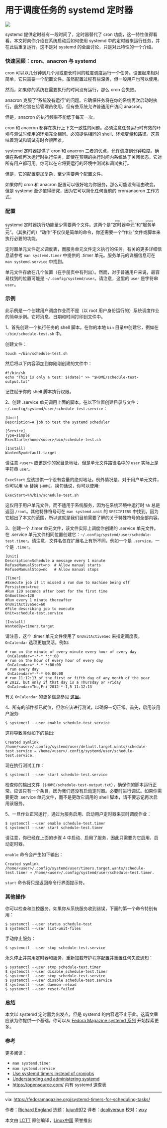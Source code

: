 [#]: subject: (Systemd Timers for Scheduling Tasks)
[#]: via: (https://fedoramagazine.org/systemd-timers-for-scheduling-tasks/)
[#]: author: (Richard England https://fedoramagazine.org/author/rlengland/)
[#]: collector: (lujun9972)
[#]: translator: (dcoliversun)
[#]: reviewer: (wxy)
[#]: publisher: (wxy)
[#]: url: (https://linux.cn/article-13522-1.html)

用于调度任务的 systemd 定时器
======

![](https://img.linux.net.cn/data/attachment/album/202106/25/175650j4wrdw0z884iod80.jpg )

systemd 提供定时器有一段时间了，定时器替代了 cron 功能，这一特性值得看看。本文将向你介绍在系统启动后如何使用 systemd 中的定时器来运行任务，并在此后重复运行。这不是对 systemd 的全面讨论，只是对此特性的一个介绍。

### 快速回顾：cron、anacron 与 systemd

cron 可以以几分钟到几个月或更长时间的粒度调度运行一个任务。设置起来相对简单，它只需要一个配置文件。虽然配置过程有些深奥，但一般用户也可以使用。

然而，如果你的系统在需要执行的时间没有运行，那么 cron 会失败。

anacron 克服了“系统没有运行”的问题。它确保任务将在你的系统再次启动时执行。虽然它旨在给管理员使用，但有些系统允许普通用户访问 anacron。

但是，anacron 的执行频率不能低于每天一次。

cron 和 anacron 都存在执行上下文一致性的问题。必须注意任务运行时有效的环境与测试时使用的环境完全相同。必须提供相同的 shell、环境变量和路径。这意味着测试和调试有时会很困难。

systemd 定时器提供了 cron 和 anacron 二者的优点，允许调度到分钟粒度。确保在系统再次运行时执行任务，即使在预期的执行时间内系统处于关闭状态。它对所有用户都可用。你可以在它将要运行的环境中测试和调试执行。

但是，它的配置更加复杂，至少需要两个配置文件。

如果你的 cron 和 anacron 配置可以很好地为你服务，那么可能没有理由改变。但是 systemd 至少值得研究，因为它可以简化任何当前的 cron/anacron 工作方式。

### 配置

systemd 定时器执行功能至少需要两个文件。这两个是“<ruby>定时器单元<rt>timer unit</rt></ruby>”和“<ruby>服务单元<rt>service unit</rt></ruby>”。（其执行的）“动作”不仅仅是简单的命令，你还需要一个“作业”文件或脚本来执行必要的功能。

定时器单元文件定义调度表，而服务单元文件定义执行的任务。有关的更多详细信息请参考 `man systemd.timer` 中提供的 .timer 单元。服务单元的详细信息可在 `man systemd.service` 中找到。

单元文件存放在几个位置（在手册页中有列出）。然而，对于普通用户来说，最容易找到的位置可能是 `~/.config/systemd/user`。请注意，这里的 `user` 是字符串 `user`。

### 示例

此示例是一个创建用户调度作业而不是（以 root 用户身份运行的）系统调度作业的简单示例。它将消息、日期和时间打印到文件中。

1、首先创建一个执行任务的 shell 脚本。在你的本地 `bin` 目录中创建它，例如在 `~/bin/schedule-test.sh` 中。

创建文件：

```
touch ~/bin/schedule-test.sh
```

然后将以下内容添加到你刚刚创建的文件中：

```
#!/bin/sh
echo "This is only a test: $(date)" >> "$HOME/schedule-test-output.txt"
```

记住赋予你的 shell 脚本执行权限。

2、创建 .service 单元调用上面的脚本。在以下位置创建目录与文件：`~/.config/systemd/user/schedule-test.service`：

```
[Unit]
Description=A job to test the systemd scheduler

[Service]
Type=simple
ExecStart=/home/<user>/bin/schedule-test.sh

[Install]
WantedBy=default.target
```

请注意 `<user>` 应该是你的家目录地址，但是单元文件路径名中的 `user` 实际上是字符串 `user`。

`ExecStart` 应该提供一个没有变量的绝对地址。例外情况是，对于用户单元文件，你可以用 `%h` 替换 `$HOME`。换句话说，你可以使用:

```
ExecStart=%h/bin/schedule-test.sh
```

这仅用于用户单元文件，而不适用于系统服务，因为在系统环境中运行时 `%h` 总是返回 `/root`。其他特殊符号可在 `man systemd.unit` 的 `SPECIFIERS` 中找到。因为它超出了本文的范围，所以这就是我们目前需要了解的关于特殊符号的全部内容。

3、创建一个 .timer 单元文件，该文件实际上调度你创建的 .service 单元文件。在 .service 单元文件相同位置创建它：`~/.config/systemd/user/schedule-test.timer`。请注意，文件名仅在扩展名上有所不同，例如一个是 `.service`，一个是 `.timer`。

```
[Unit]
Description=Schedule a message every 1 minute
RefuseManualStart=no  # Allow manual starts
RefuseManualStop=no   # Allow manual stops

[Timer]
#Execute job if it missed a run due to machine being off
Persistent=true
#Run 120 seconds after boot for the first time
OnBootSec=120
#Run every 1 minute thereafter
OnUnitActiveSec=60
#File describing job to execute
Unit=schedule-test.service

[Install]
WantedBy=timers.target
```

请注意，这个 .timer 单元文件使用了 `OnUnitActiveSec` 来指定调度表。`OnCalendar` 选项更加灵活。例如:

```
# run on the minute of every minute every hour of every day
 OnCalendar=*-*-* *:*:00
# run on the hour of every hour of every day
 OnCalendar=*-*-* *:00:00
# run every day
 OnCalendar=*-*-* 00:00:00
# run 11:12:13 of the first or fifth day of any month of the year
# 2012, but only if that day is a Thursday or Friday
 OnCalendar=Thu,Fri 2012-*-1,5 11:12:13
```

有关 `OnCalendar` 的更多信息参见 [这里][2]。

4、所有的部件都已就位，但你应该进行测试，以确保一切正常。首先，启用该用户服务:

```
$ systemctl --user enable schedule-test.service
```

这将导致类似如下的输出:

```
Created symlink /home/<user>/.config/systemd/user/default.target.wants/schedule-test.service → /home/<user>/.config/systemd/user/schedule-test.service.
```

现在执行测试工作：

```
$ systemctl --user start schedule-test.service
```

检查你的输出文件（`$HOME/schedule-test-output.txt`），确保你的脚本运行正常。应该只有一个条目，因为我们还没有启动定时器。必要时进行调试。如果你需要更改 .service 单元文件，而不是更改它调用的 shell 脚本，请不要忘记再次启用该服务。

5、一旦作业正常运行，通过为服务启用、启动用户定时器来实时调度作业：

```
$ systemctl --user enable schedule-test.timer
$ systemctl --user start schedule-test.timer
```

请注意，你已经在上面的步骤 4 中启动、启用了服务，因此只需要为它启用、启动定时器。

`enable` 命令会产生如下输出：

```
Created symlink /home/<user>/.config/systemd/user/timers.target.wants/schedule-test.timer → /home/<user>/.config/systemd/user/schedule-test.timer.
```

`start` 命令将只是返回命令行界面提示符。

### 其他操作

你可以检查和监控服务。如果你从系统服务收到错误，下面的第一个命令特别有用：

```
$ systemctl --user status schedule-test
$ systemctl --user list-unit-files
```

手动停止服务：

```
$ systemctl --user stop schedule-test.service
```

永久停止并禁用定时器和服务，重新加载守护程序配置并重置任何失败通知：

```
$ systemctl --user stop schedule-test.timer
$ systemctl --user disable schedule-test.timer
$ systemctl --user stop schedule-test.service
$ systemctl --user disable schedule-test.service
$ systemctl --user daemon-reload
$ systemctl --user reset-failed
```

### 总结

本文以 systemd 定时器为出发点，但是 systemd 的内容远不止于此。这篇文章应该为你提供一个基础。你可以从 [Fedora Magazine systemd 系列][3] 开始探索更多。

### 参考

更多阅读：

  * `man systemd.timer`
  * `man systemd.service`
  * [Use systemd timers instead of cronjobs][4]
  * [Understanding and administering systemd][5]
  * <https://opensource.com/> 内有 systemd 速查表

--------------------------------------------------------------------------------

via: https://fedoramagazine.org/systemd-timers-for-scheduling-tasks/

作者：[Richard England][a]
选题：[lujun9972][b]
译者：[dcoliversun](https://github.com/dcoliversun)
校对：[wxy](https://github.com/wxy)

本文由 [LCTT](https://github.com/LCTT/TranslateProject) 原创编译，[Linux中国](https://linux.cn/) 荣誉推出

[a]: https://fedoramagazine.org/author/rlengland/
[b]: https://github.com/lujun9972
[1]: https://fedoramagazine.org/wp-content/uploads/2021/06/schedule_withsystemdtimer-816x345.jpg
[2]: https://www.freedesktop.org/software/systemd/man/systemd.time.html#Calendar%20Events
[3]: https://fedoramagazine.org/what-is-an-init-system/
[4]: https://opensource.com/article/20/7/systemd-timers
[5]: https://docs.fedoraproject.org/en-US/quick-docs/understanding-and-administering-systemd/

